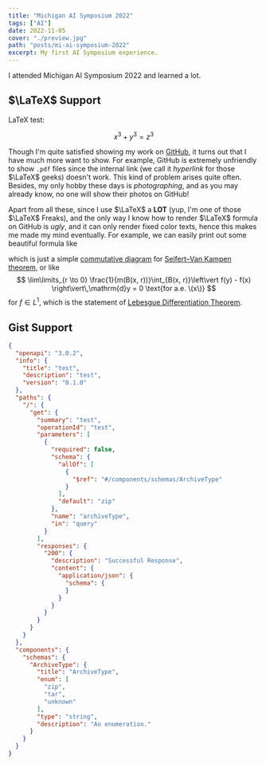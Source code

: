 ```yaml
---
title: "Michigan AI Symposium 2022"
tags: ["AI"]
date: 2022-11-05
cover: "./preview.jpg"
path: "posts/mi-ai-symposium-2022"
excerpt: My first AI Symposium experience.
---
```


I attended Michigan AI Symposium 2022 and learned a lot.

## $\LaTeX$ Support

LaTeX test:

$$x^3+y^3=z^3$$

Though I'm quite satisfied showing my work on [GitHub](https://github.com/sleepymalc), it turns out that I have much more want to show. For example, GitHub is extremely unfriendly to show `.pdf` files since the internal link (we call it *hyperlink* for those $\LaTeX$ geeks) doesn't work. This kind
of problem arises quite often. Besides, my only hobby these days is *photographing*, and as you may already know, no one will show their photos on GitHub!

Apart from all these, since I use $\LaTeX$ a **LOT** (yup, I'm one of those $\LaTeX$ Freaks), and the only way I know how to render $\LaTeX$ formula on GitHub is *ugly*, and it can only render fixed color texts, hence this makes me made my mind eventually.
For example, we can easily print out some beautiful formula like
<!-- $$\begin{tikzcd}
			S & {G_\alpha} \\
			{G_\beta} & {G_\alpha \ast_S G_\beta} \\
			&& X
			\arrow["{i_{\alpha \beta} }", from=1-1, to=1-2]
			\arrow["{i_{\beta \alpha} }"', from=1-1, to=2-1]
			\arrow[from=1-2, to=2-2]
			\arrow[from=2-1, to=2-2]
			\arrow["{\exists !}", dashed, from=2-2, to=3-3]
			\arrow[curve={height=-12pt}, from=1-2, to=3-3]
			\arrow[curve={height=12pt}, from=2-1, to=3-3]
		\end{tikzcd}$$ -->
which is just a simple [commutative diagram](https://en.wikipedia.org/wiki/Commutative_diagram) for [Seifert–Van Kampen theorem](https://en.wikipedia.org/wiki/Seifert%E2%80%93Van_Kampen_theorem), or like
$$
\lim\limits_{r \to 0} \frac{1}{m(B(x, r))}\int_{B(x, r)}\left\vert f(y) - f(x) \right\vert\,\mathrm{d}y = 0 \text{for a.e. \(x\)}
$$
for $f\in L^1$, which is the statement of [Lebesgue Differentiation Theorem](https://en.wikipedia.org/wiki/Lebesgue_differentiation_theorem).


## Gist Support

```json {numberLines: true}
{
  "openapi": "3.0.2",
  "info": {
    "title": "test",
    "description": "test",
    "version": "0.1.0"
  },
  "paths": {
    "/": {
      "get": {
        "summary": "test",
        "operationId": "test",
        "parameters": [
          {
            "required": false,
            "schema": {
              "allOf": [
                {
                  "$ref": "#/components/schemas/ArchiveType"
                }
              ],
              "default": "zip"
            },
            "name": "archiveType",
            "in": "query"
          }
        ],
        "responses": {
          "200": {
            "description": "Successful Response",
            "content": {
              "application/json": {
                "schema": {
                }
              }
            }
          }
        }
      }
    }
  },
  "components": {
    "schemas": {
      "ArchiveType": {
        "title": "ArchiveType",
        "enum": [
          "zip",
          "tar",
          "unknown"
        ],
        "type": "string",
        "description": "An enumeration."
      }
    }
  }
}
```


[//]: # (<script src="https://gist.github.com/tc-imba/76dc7e627a56ac84b5c1c14b08d90f1e.js"></script>)

[//]: # (`gist:tc-imba/76dc7e627a56ac84b5c1c14b08d90f1e`)


[//]: # ()
[//]: # (`gist:weirdpattern/ce54fdb1e5621b5966e146026995b974#syntax.text`)


<Gist id='bedde975e6e92a77e2321487ba45f313' />

[//]: # (<Gist url='https://gist.github.com/GeorgeGkas/5f55a83909a3f5b766934ffe802d30df#file-start-js' />)

